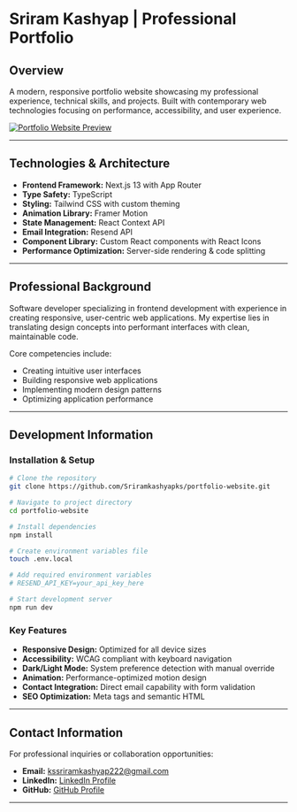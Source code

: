 # Sriram Kashyap | Professional Portfolio

## Overview

A modern, responsive portfolio website showcasing my professional experience, technical skills, and projects. Built with contemporary web technologies focusing on performance, accessibility, and user experience.

[![Portfolio Website Preview](https://img.shields.io/badge/Live-Portfolio-blue)](https://sriramkashyap-portfolio.vercel.app)

---

## Technologies & Architecture

- **Frontend Framework:** Next.js 13 with App Router
- **Type Safety:** TypeScript
- **Styling:** Tailwind CSS with custom theming
- **Animation Library:** Framer Motion
- **State Management:** React Context API
- **Email Integration:** Resend API
- **Component Library:** Custom React components with React Icons
- **Performance Optimization:** Server-side rendering & code splitting

---

## Professional Background

Software developer specializing in frontend development with experience in creating responsive, user-centric web applications. My expertise lies in translating design concepts into performant interfaces with clean, maintainable code.

Core competencies include:
- Creating intuitive user interfaces
- Building responsive web applications
- Implementing modern design patterns
- Optimizing application performance

---

## Development Information

### Installation & Setup

```bash
# Clone the repository
git clone https://github.com/Sriramkashyapks/portfolio-website.git

# Navigate to project directory
cd portfolio-website

# Install dependencies
npm install

# Create environment variables file
touch .env.local

# Add required environment variables
# RESEND_API_KEY=your_api_key_here

# Start development server
npm run dev
```

### Key Features

- **Responsive Design:** Optimized for all device sizes
- **Accessibility:** WCAG compliant with keyboard navigation
- **Dark/Light Mode:** System preference detection with manual override
- **Animation:** Performance-optimized motion design
- **Contact Integration:** Direct email capability with form validation
- **SEO Optimization:** Meta tags and semantic HTML

---

## Contact Information

For professional inquiries or collaboration opportunities:

- **Email:** [kssriramkashyap222@gmail.com](mailto:kssriramkashyap222@gmail.com)
- **LinkedIn:** [LinkedIn Profile](https://linkedin.com/in/sriramkashyapks)
- **GitHub:** [GitHub Profile](https://github.com/Sriramkashyapks)

---
